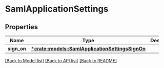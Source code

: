 # SamlApplicationSettings

## Properties
Name | Type | Description | Notes
------------ | ------------- | ------------- | -------------
**sign_on** | [***crate::models::SamlApplicationSettingsSignOn**](SamlApplicationSettingsSignOn.md) |  | [optional] 

[[Back to Model list]](../README.md#documentation-for-models) [[Back to API list]](../README.md#documentation-for-api-endpoints) [[Back to README]](../README.md)


